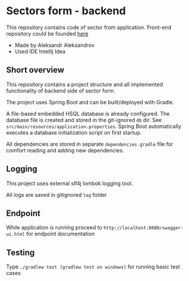 # Sectors form - backend

This repository contains code of sector from application.
Front-end repository could be founded [here](https://github.com/alekal1/sectors-front)
* Made by Aleksandr Aleksandrov
* Used IDE Intellij Idea

## Short overview

This repository contains a project structure and all implemented functionality of backend side of sector form.

The project uses Spring Boot and can be built/deployed with Gradle.

A file-based embedded HSQL database is already configured. The database file is created and stored in the git-ignored `db` dir. See `src/main/resources/application.properties`. Spring Boot automatically executes a database initialization script on first startup.

All dependencies are stored in separate `dependencies.gradle` file for comfort reading and adding new dependencies.

## Logging

This project uses external slf4j lombok logging tool. 

All logs are saved in gitignored `log` folder

## Endpoint

While application is running proceed to `http://localhost:8080/swagger-ui.html` for endpoint documentation

## Testing

Type `./gradlew test (gradlew test on windows)` for running basic test cases
